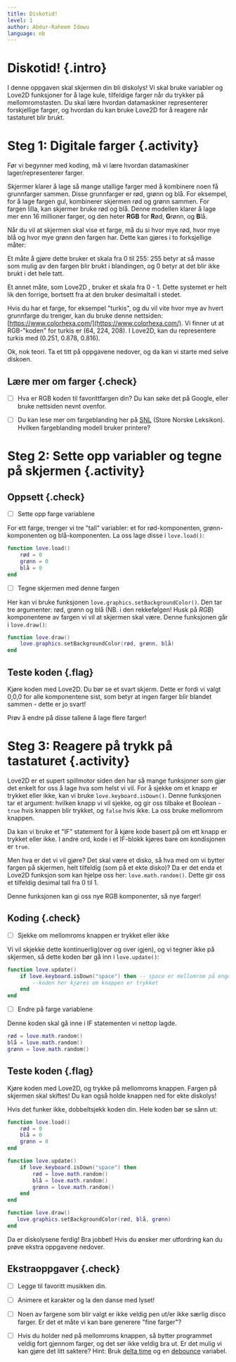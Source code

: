 ```yaml
---
title: Diskotid!
level: 1
author: Abdur-Raheem Idowu
language: nb
---
```



# Diskotid! {.intro}

I denne oppgaven skal skjermen din bli diskolys!
Vi skal bruke variabler og Love2D funksjoner for å lage kule, tilfeldige
farger når du trykker på mellomromstasten.
Du skal lære hvordan datamaskiner representerer forskjellige farger, og hvordan
du kan bruke Love2D for å reagere når tastaturet blir brukt.

# Steg 1: Digitale farger {.activity}

Før vi begynner med koding, må vi lære hvordan datamaskiner lager/representerer
farger.

Skjermer klarer å lage så mange utallige farger med å kombinere noen få
grunnfarger sammen.
Disse grunnfarger er rød, grønn og blå.
For eksempel, for å lage fargen gul, kombinerer skjermen rød og grønn sammen.
For fargen lilla, kan skjermer bruke rød og blå.
Denne modellen klarer å lage mer enn 16 millioner farger,
og den heter **RGB** for **R**ød, **G**rønn, og **B**lå.

Når du vil at skjermen skal vise et farge, må du si hvor mye rød, hvor mye blå
og hvor mye grønn den fargen har.
Dette kan gjøres i to forksjellige måter:

Et måte å gjøre dette bruker et skala fra 0 til 255:
255 betyr at så masse som mulig av den fargen blir brukt i blandingen,
og 0 betyr at det blir ikke brukt i det hele tatt.

Et annet måte, som Love2D , bruker et skala fra 0 - 1.
Dette systemet er helt lik den forrige, bortsett fra at den bruker desimaltall
i stedet.

Hvis du har et farge, for eksempel "turkis", og du vil vite hvor mye av hvert
grunnfarge du trenger, kan du bruke denne nettsiden:
[https://www.colorhexa.com/](https://www.colorhexa.com/).
Vi finner ut at RGB-"koden" for turkis er (64, 224, 208).
I Love2D, kan du representere turkis med (0.251, 0.878, 0.816).

Ok, nok teori.
Ta et titt på oppgavene nedover, og da kan vi starte med selve diskoen.

## Lære mer om farger {.check}

- [ ] Hva er RGB koden til favorittfargen din? Du kan søke det på Google,
eller bruke nettsiden nevnt ovenfor.

- [ ] Du kan lese mer om fargeblanding her på
[SNL](https://snl.no/farge#-Fargeblanding) (Store Norske Leksikon).
Hvilken fargeblanding modell bruker printere?

# Steg 2: Sette opp variabler og tegne på skjermen {.activity}

## Oppsett {.check}

- [ ] Sette opp farge variablene

For ett farge, trenger vi tre "tall" variabler:
et for rød-komponenten, grønn-komponenten og blå-komponenten.
La oss lage disse i `love.load()`:

```lua
function love.load()
    rød = 0
    grønn = 0
    blå = 0
end
```

- [ ] Tegne skjermen med denne fargen

Her kan vi bruke funksjonen `love.graphics.setBackgroundColor()`.
Den tar tre argumenter: rød, grønn og blå (NB. i den rekkefølgen! Husk på *RGB*)
komponentene av fargen vi vil at skjermen skal være.
Denne funksjonen går i `love.draw()`:

```lua
function love.draw()
    love.graphics.setBackgroundColor(rød, grønn, blå)
end
```

## Teste koden {.flag}

Kjøre koden med Love2D. Du bør se et svart skjerm.
Dette er fordi vi valgt 0,0,0 for alle komponentene sist, som betyr at ingen
farger blir blandet sammen - dette er jo svart!

Prøv å endre på disse tallene å lage flere farger!

# Steg 3: Reagere på trykk på tastaturet {.activity}

Love2D er et supert spillmotor siden den har så mange funksjoner som gjør det
enkelt for oss å lage hva som helst vi vil.
For å sjekke om et knapp er trykket
eller ikke, kan vi bruke `love.keyboard.isDown()`.
Denne funksjonen tar et
argument: hvilken knapp vi vil sjekke, og gir oss tilbake et Boolean -
`true` hvis knappen blir trykket, og `false` hvis ikke.
La oss bruke mellomrom knappen.

Da kan vi bruke et "IF" statement for å kjøre kode basert på om ett knapp er
trykket eller ikke. I andre ord, kode i et IF-blokk kjøres bare om kondisjonen
er `true`.

Men hva er det vi vil gjøre? Det skal være et disko, så hva med om vi bytter
fargen på skjermen, helt tilfeldig (som på et ekte disko)?
Da er det enda et Love2D funksjon som kan hjelpe oss her: `love.math.random()`.
Dette gir oss et tilfeldig desimal tall fra 0 til 1.

Denne funksjonen kan gi oss nye RGB komponenter, så nye farger!

## Koding {.check}

- [ ] Sjekke om mellomroms knappen er trykket eller ikke

Vi vil skjekke dette kontinuerlig(over og over igjen), og vi tegner ikke på
skjermen, så dette koden bør gå inn i `love.update()`:

```lua
function love.update()
    if love.keyboard.isDown("space") then -- space er mellomrom på engelsk
        --koden her kjøres om knappen er trykket
    end
end
```

- [ ] Endre på farge variablene

Denne koden skal gå inne i IF statementen vi nettop lagde.

```lua
rød = love.math.random()
blå = love.math.random()
grønn = love.math.random()
```

## Teste koden {.flag}

Kjøre koden med Love2D, og trykke på mellomroms knappen.
Fargen på skjermen skal skiftes! Du kan også holde knappen ned for ekte diskolys!

Hvis det funker ikke, dobbeltsjekk koden din. Hele koden bør se sånn ut:

```lua
function love.load()
    rød = 0
    blå = 0
    grønn = 0
end

function love.update()
    if love.keyboard.isDown("space") then
        rød = love.math.random()
        blå = love.math.random()
        grønn = love.math.random()
    end
end

function love.draw()
   love.graphics.setBackgroundColor(rød, blå, grønn)
end
```

Da er diskolysene ferdig! Bra jobbet! Hvis du ønsker mer utfordring kan du prøve
ekstra oppgavene nedover.

## Ekstraoppgaver {.check}

- [ ] Legge til favoritt musikken din.

- [ ] Animere et karakter og la den danse med lyset!

- [ ] Noen av fargene som blir valgt er ikke veldig pen ut/er ikke særlig disco
farger. Er det et måte vi kan bare generere "fine farger"?

- [ ] Hvis du holder ned på mellomroms knappen, så bytter programmet veldig fort
gjennom farger, og det ser ikke veldig bra ut. Er det mulig vi kan gjøre det
litt saktere? Hint: Bruk [delta time](https://love2d.org/wiki/dt) og
en [debounce](https://www.google.com/search?q=debounce) variabel.
